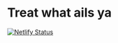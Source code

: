# Treat what ails ya

[![Netlify Status](https://api.netlify.com/api/v1/badges/b839638f-ba53-4b44-8e15-34c6dceb1acf/deploy-status)](https://app.netlify.com/sites/dose-of-colorado/deploys)